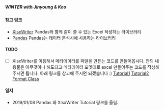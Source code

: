 ##### WINTER with Jinyoung & Koo
#### 참고 링크
- [XlsxWriter](https://xlsxwriter.readthedocs.io/#)
Pandas와 함께 같이 쓸 수 있는 Excel 작성하는 라이브러리
- [Pandas](http://pandas.pydata.org/pandas-docs/version/0.15/tutorials.html)
Pandas는 데이터 분석시에 사용하는 라이브러리
#### TODO
- [ ] XlsxWriter를 이용해서 메타데이터를 파일을 만든는 코드를 만들어봅시다.
안의 내용물은 아무것이나 해도되고 메타데이터 포멧대로 excel 만들어주는 코드를 작성해주시면 됩니다.
아래 링크들 참고해 주시면 되겠습니다 :)
[Tutorial1](https://xlsxwriter.readthedocs.io/tutorial01.html)
[Tutorial2](https://xlsxwriter.readthedocs.io/tutorial02.html)
[Format Class](https://xlsxwriter.readthedocs.io/format.html)
#### 일지
- 2019/01/08
Pandas 와 XlsxWriter Tutorial 링크를 올림.

